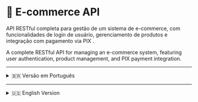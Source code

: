 # 🛒 E-commerce API

API RESTful completa para gestão de um sistema de e-commerce, com funcionalidades de login de usuário, gerenciamento de produtos e integração com pagamento via PIX .

A complete RESTful API for managing an e-commerce system, featuring user authentication, product management, and PIX payment integration.

---

<details>
<summary>🇧🇷 Versão em Português</summary>

## 📋 Sobre o Projeto

Esta API de E-commerce foi desenvolvida para permitir a criação de um sistema completo de loja virtual, oferecendo:

* Registro e autenticação segura de usuários;
* Cadastro, edição e listagem de produtos;
* Sistema de pagamento via PIX integrado com a API da EFI;

## 🚀 Tecnologias Utilizadas

* **Backend:** Java 17 + Spring Boot   
  * Spring Security (Autenticação JWT, BCrypt para senhas)  
  * Spring Data JPA (Persistência de dados)  
  * JWT (JSON Web Token)  
* **Banco de Dados:** MySQL 8  
* **Integração PIX:** API da EFI 

## 🔑 Funcionalidades Principais

* **Login de Usuário:**  
  * Autenticação segura com geração de token JWT.  
  * Cadastro de novos usuários com validação de dados.  

* **Gerenciamento de Produtos:**  
  * CRUD completo de produtos (criar, listar, atualizar e excluir).  
  * Busca de produtos por nome.  

* **Sistema de Pagamento PIX:**  
  * Geração de QR Code para pagamento.  
  * Integração com API da EFI para confirmação automática de transações.  



## 🛣️ Estrutura de Rotas (Exemplos da API Backend)

| Método | Endpoint                           | Descrição                                               |
|--------|-----------------------------------|---------------------------------------------------------|
| POST   | `/registro`                        | Cria um novo usuário.                                   |
| POST   | `/login`                           | Autentica usuário e retorna token JWT.                 |
| GET    | `/gerenciamento?nome={nome}`       | Lista produtos filtrando pelo nome.                     |
| POST   | `/gerenciamento/novoproduto`       | Cria um novo produto.                                   |
| PUT    | `/gerenciamento/{id}`              | Atualiza informações de um produto pelo ID.            |
| POST   | `/checkout`                        | Cria um novo pedido e inicia pagamento via PIX.        |

</details>

---

<details>
<summary>🇺🇸 English Version</summary>

## 📋 About the Project

This E-commerce API allows the creation of a complete online store system, providing:

* Secure user registration and authentication;  
* Product creation, update, listing, and deletion;  
* PIX payment system integrated with the EFI API;  
* Stock control and order history.  

## 🚀 Technologies Used

* **Backend:** Java 17 + Spring Boot  
  * Spring Security (JWT Authentication, BCrypt for passwords)  
  * Spring Data JPA (Data Persistence)  
  * JWT (JSON Web Token)  
* **Database:** MySQL 8  
* **PIX Integration:** EFI API  

## 🔑 Key Features

* **User Login:**  
  * Secure authentication with JWT token generation.  
  * Registration of new users with data validation.  

* **Product Management:**  
  * Full CRUD for products (create, list, update, delete).  
  * Search products by name.  

* **PIX Payment System:**  
  * QR Code generation for payments.  
  * Integration with EFI API for automatic transaction confirmation.  


## 🛣️ API Routes (Backend Examples)

| Method | Endpoint                            | Description                                          |
|--------|------------------------------------|------------------------------------------------------|
| POST   | `/registro`                         | Registers a new user.                                |
| POST   | `/login`                            | Authenticates user and returns a JWT token.        |
| GET    | `/gerenciamento?nome={nome}`        | Lists products filtered by name.                    |
| POST   | `/gerenciamento/novoproduto`        | Creates a new product.                              |
| PUT    | `/gerenciamento/{id}`               | Updates a product by ID.                             |
| POST   | `/checkout`                         | Creates a new order and initiates PIX payment.     |

</details>
